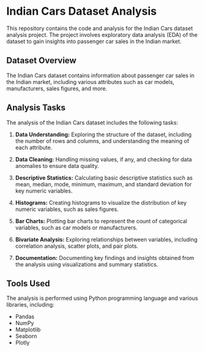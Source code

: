 
# Indian Cars Dataset Analysis

This repository contains the code and analysis for the Indian Cars dataset analysis project. The project involves exploratory data analysis (EDA) of the dataset to gain insights into passenger car sales in the Indian market.

## Dataset Overview

The Indian Cars dataset contains information about passenger car sales in the Indian market, including various attributes such as car models, manufacturers, sales figures, and more.

## Analysis Tasks

The analysis of the Indian Cars dataset includes the following tasks:

1. **Data Understanding:** Exploring the structure of the dataset, including the number of rows and columns, and understanding the meaning of each attribute.

2. **Data Cleaning:** Handling missing values, if any, and checking for data anomalies to ensure data quality.

3. **Descriptive Statistics:** Calculating basic descriptive statistics such as mean, median, mode, minimum, maximum, and standard deviation for key numeric variables.

4. **Histograms:** Creating histograms to visualize the distribution of key numeric variables, such as sales figures.

5. **Bar Charts:** Plotting bar charts to represent the count of categorical variables, such as car models or manufacturers.

6. **Bivariate Analysis:** Exploring relationships between variables, including correlation analysis, scatter plots, and pair plots.

7. **Documentation:** Documenting key findings and insights obtained from the analysis using visualizations and summary statistics.

## Tools Used

The analysis is performed using Python programming language and various libraries, including:
- Pandas
- NumPy
- Matplotlib
- Seaborn
- Plotly